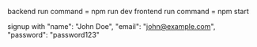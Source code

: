 backend run command = npm run dev
frontend run command = npm start

signup with "name": "John Doe", "email": "john@example.com", "password": "password123" 
